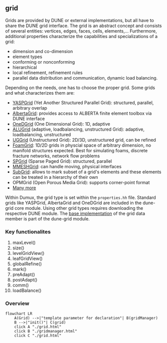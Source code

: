 ## grid

Grids are provided by DUNE or external implementations, but all have to share the DUNE grid interface.
The grid is an abstract concept and consists of several entities: vertices, edges, faces, cells, elements,... Furthermore, additional properties characterize the capabilities and specializations of a grid:
* dimension and co-dimension
* element types
* conforming or nonconforming
* hierarchical
* local refinement, refinement rules
* parallel data distribution and communication, dynamic load balancing.

Depending on the needs, one has to choose the proper grid. Some grids and what characterizes them are:
* [YASPGrid](https://gitlab.dune-project.org/core/dune-grid) (Yet Another Structured Parallel Grid): structured, parallel, arbitrary overlap
* [AlbertaGrid](https://gitlab.dune-project.org/core/dune-grid): provides access to ALBERTA finite element toolbox via DUNE interface
* [OneDGrid](https://gitlab.dune-project.org/core/dune-grid) (One Dimensional Grid): 1D, adaptive
* [ALUGrid](https://gitlab.dune-project.org/extensions/dune-alugrid) (adaptive, loadbalancing, unstructured Grid): adaptive, loadbalancing, unstructured
* [UGGrid](https://gitlab.dune-project.org/staging/dune-uggrid) (Unstructured Grid): 2D/3D, unstructured grid, can be refined
* [FoamGrid](https://gitlab.dune-project.org/extensions/dune-foamgrid): 1D/2D grids in physcial space of arbitrary dimension, no manifold structures expected. Best for simulating foams, discrete fracture networks, network flow problems
* [SPGrid](https://gitlab.dune-project.org/extensions/dune-spgrid) (Sparse Paged Grid): structured, parallel
* [MMESHGrid](https://gitlab.dune-project.org/samuel.burbulla/dune-mmesh): can handle moving, physical interfaces
* [SubGrid](https://gitlab.dune-project.org/extensions/dune-subgrid): allows to mark subset of a grid's elements and these elements can be treated in a hierarchy of their own
* OPMGrid (Open Porous Media Grid): supports corner-point format
* [Many more](https://www.dune-project.org/groups/grid/)

Within Dumux, the grid type is set within the `properties.hh` file. Standard grids like YASPGrid, AlbertaGrid and OneDGrid are included in the dune-grid core module. Using other grid types requires downloading the respective DUNE module. The [base implementation](https://gitlab.dune-project.org/core/dune-grid/-/blob/master/dune/grid/common/grid.hh) of the grid data member is part of the dune-grid module.


### Key functionalites
1. maxLevel()
2. size()
3. levelGridView()
4. leafGridView()
5. globalRefine()
6. mark()
7. preAdapt()
8. postAdapt()
9. comm()
10. loadBalance()

### Overview
```{mermaid}
flowchart LR
    A(Grid) -->|"template parameter for declaration"| B(gridManager)
    B -->|"init()"| C(grid)
    click A "./grid.html"
    click B "./gridmanager.html"
    click C "./grid.html"
```
